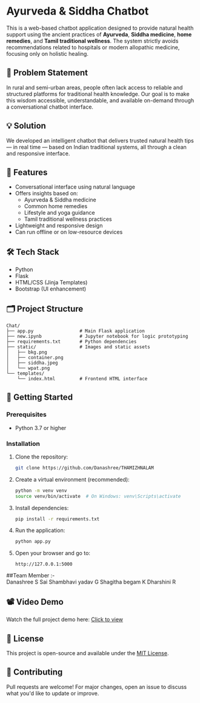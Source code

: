 # Ayurveda & Siddha Chatbot

This is a web-based chatbot application designed to provide natural health support using the ancient practices of **Ayurveda**, **Siddha medicine**, **home remedies**, and **Tamil traditional wellness**. The system strictly avoids recommendations related to hospitals or modern allopathic medicine, focusing only on holistic healing.

## 🎯 Problem Statement

In rural and semi-urban areas, people often lack access to reliable and structured platforms for traditional health knowledge. Our goal is to make this wisdom accessible, understandable, and available on-demand through a conversational chatbot interface.

## 💡 Solution

We developed an intelligent chatbot that delivers trusted natural health tips — in real time — based on Indian traditional systems, all through a clean and responsive interface.

## 🧠 Features

- Conversational interface using natural language
- Offers insights based on:
  - Ayurveda & Siddha medicine
  - Common home remedies
  - Lifestyle and yoga guidance
  - Tamil traditional wellness practices
- Lightweight and responsive design
- Can run offline or on low-resource devices

## 🛠️ Tech Stack

- Python
- Flask
- HTML/CSS (Jinja Templates)
- Bootstrap (UI enhancement)

## 🗂 Project Structure

```
Chat/
├── app.py                 # Main Flask application
├── new.ipynb              # Jupyter notebook for logic prototyping
├── requirements.txt       # Python dependencies
├── static/                # Images and static assets
│   ├── bkg.png
│   ├── container.png
│   ├── siddha.jpeg
│   └── wpat.png
└── templates/
    └── index.html         # Frontend HTML interface
```

## 🚀 Getting Started

### Prerequisites

- Python 3.7 or higher

### Installation

1. Clone the repository:

   ```bash
   git clone https://github.com/Danashree/THAMIZHNALAM
   ```

2. Create a virtual environment (recommended):

   ```bash
   python -m venv venv
   source venv/bin/activate  # On Windows: venv\Scripts\activate
   ```

3. Install dependencies:

   ```bash
   pip install -r requirements.txt
   ```

4. Run the application:

   ```bash
   python app.py
   ```

5. Open your browser and go to:

   ```
   http://127.0.0.1:5000
   ```

##Team Member :-              
Danashree S
Sai Shambhavi yadav G
Shagitha begam K
Dharshini R

## 📽️ Video Demo

Watch the full project demo here: [Click to view](https://drive.google.com/file/d/1GZSmdo_7FfWfAJDWCa_-TuQH_rrUMKgd/view?usp=sharing)


## 📜 License

This project is open-source and available under the [MIT License](LICENSE).

## 🤝 Contributing

Pull requests are welcome! For major changes, open an issue to discuss what you'd like to update or improve.
